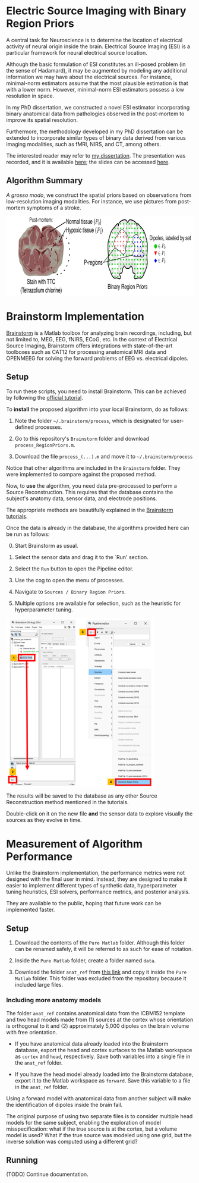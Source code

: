 # Electric Source Imaging with Binary Region Priors

A central task for Neuroscience is to determine the location of electrical activity of neural origin inside the brain. 
Electrical Source Imaging (ESI) is a particular framework for neural electrical source location.

Although the basic formulation of ESI constitutes an ill-posed problem (in the sense of Hadamard), it may be augmented by modeling any additional information we may have about the electrical sources. For instance, minimal-norm estimators assume that the most plausible estimation is that with a lower norm. 
However, minimal-norm ESI estimators possess a low resolution in space.

In my PhD dissertation, we constructed a novel ESI estimator incorporating binary anatomical data from pathologies observed in the post-mortem to improve its spatial resolution.

Furthermore, the methodology developed in my PhD dissertation can be extended to incorporate similar types of binary data derived from various imaging modalities, such as fMRI, NIRS, and CT, among others.

The interested reader may refer to [my dissertation](https://mavmatrix.uta.edu/math_dissertations/162/). 
The presentation was recorded, and it is available [here](https://drive.google.com/file/d/1jC29LfYxnKniUrf4qTJaTYbJNPSoyBz7/view?usp=sharing); 
the slides can be accessed [here](https://drive.google.com/file/d/1jCc60A6hyuYjBBVgBPFIjxB2DwLOZxNE/view?usp=sharing).

## Algorithm Summary

_A grosso modo_, we construct the spatial priors based on observations from low-resolution imaging modalities. For instance, we use pictures from post-mortem symptoms of a stroke.

<picture>
 <source media="(prefers-color-scheme: dark)" 
srcset="https://github.com/EncisoAlva/Region-Priors/blob/main/doc_img/Pregions01.png?raw=true">
 <source media="(prefers-color-scheme: light)" 
srcset="https://github.com/EncisoAlva/Region-Priors/blob/main/doc_img/Pregions02.png?raw=true">
 <img alt="Binary Anatomical Priors are encoded as P-regions. In this example, P-regions are constructed from stain with Tetrazolium chlorine, which reveals hypoxic tissues." src="https://github.com/EncisoAlva/Region-Priors/blob/main/doc_img/Pregions02.png?raw=true"
width="800" height="214" align="center">
</picture>

# Brainstorm Implementation

[Brainstorm](https://neuroimage.usc.edu/brainstorm/Introduction) is a Matlab toolbox for analyzing brain recordings, including, but not limited to, MEG, EEG, fNIRS, ECoG, etc. In the context of Electrical Source Imaging, Brainstorm offers integrations with state-of-the-art toolboxes such as CAT12 for processing anatomical MRI data and OPENMEEG for solving the forward problems of EEG vs. electrical dipoles.

## Setup

To run these scripts, you need to install Brainstorm. This can be achieved by following the [official tutorial](https://neuroimage.usc.edu/brainstorm/Installation). 

To **install** the proposed algorithm into your local Brainstorm, do as follows:

1. Note the folder `~/.brainstorm/process`, which is designated for user-defined processes. 

2. Go to this repository's `Brainstorm` folder and download `process_RegionPriors.m`.

3. Download the file `process_(...).m` and move it to `~/.brainstorm/process`

Notice that other algorithms are included in the `Brainstorm` folder. They were implemented to compare against the proposed method.

Now, to **use** the algorithm, you need data pre-processed to perform a Source Reconstruction. 
This requires that the database contains the subject's anatomy data, sensor data, and electrode positions. 

The appropriate methods are beautifully explained in the [Brainstorm tutorials](https://neuroimage.usc.edu/brainstorm/Tutorials#Get_started). 

Once the data is already in the database, the algorithms provided here can be run as follows:

0. Start Brainstorm as usual.

1. Select the sensor data and drag it to the `Run' section.

2. Select the `Run` button to open the Pipeline editor.

3. Use the cog to open the menu of processes.

4. Navigate to `Sources / Binary Region Priors`.

5. Multiple options are available for selection, such as the heuristic for hyperparameter tuning.

<picture>
 <source media="(prefers-color-scheme: dark)" 
srcset="https://github.com/EncisoAlva/Region-Priors/blob/main/doc_img/Brainstorm_instructions_01.png?raw=true">
 <source media="(prefers-color-scheme: light)" 
srcset="https://github.com/EncisoAlva/Region-Priors/blob/main/doc_img/Brainstorm_instructions_02.png?raw=true">
 <img alt="Steps to access the proposed method in the Brainstorm GUI." src="https://github.com/EncisoAlva/Region-Priors/blob/main/doc_img/Brainstorm_instructions_02.png?raw=true"
width="400" height="456" align="center">
</picture>

The results will be saved to the database as any other Source Reconstruction method mentioned in the tutorials.

Double-click on it on the new file **and** the sensor data to explore visually the sources as they evolve in time.

# Measurement of Algorithm Performance

Unlike the Brainstorm implementation, the performance metrics were not designed with the final user in mind. Instead, they are designed to make it easier to implement different types of synthetic data, hyperparameter tuning heuristics, ESI solvers, performance metrics, and posterior analysis.

They are available to the public, hoping that future work can be implemented faster.

## Setup

1. Download the contents of the `Pure Matlab` folder. Although this folder can be renamed safely, it will be referred to as such for ease of notation.

2. Inside the `Pure Matlab` folder, create a folder named `data`.

3. Download the folder `anat_ref` from [this link](https://drive.google.com/drive/folders/1bwrJiAwzQgX9c09XAP01Bx7J5I7iN4oC?usp=sharing) and copy it inside the `Pure Matlab` folder. This folder was excluded from the repository because it included large files.

### Including more anatomy models

The folder `anat_ref` contains anatomical data from the ICBM152 template and two head models made from (1) sources at the cortex whose orientation is orthogonal to it and (2) approximately 5,000 dipoles on the brain volume with free orientation.

- If you have anatomical data already loaded into the Brainstorm database, export the head and cortex surfaces to the Matlab workspace as `cortex` and `head`, respectively. Save both variables into a single file in the `anat_ref` folder.

- If you have the head model already loaded into the Brainstorm database, export it to the Matlab workspace as `forward`. Save this variable to a file in the `anat_ref` folder.

Using a forward model with anatomical data from another subject will make the identification of dipoles inside the brain fail.

The original purpose of using two separate files is to consider multiple head models for the same subject, enabling the exploration of model misspecification: what if the true source is at the cortex, but a volume model is used? What if the true source was modeled using one grid, but the inverse solution was computed using a different grid?

## Running

(TODO) Continue documentation.
